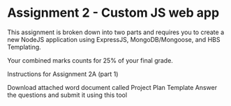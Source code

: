 # Assignment 2 - Custom JS web app

This assignment is broken down into two parts and requires you to create a new NodeJS application using ExpressJS, MongoDB/Mongoose, and HBS Templating.  

Your combined marks counts for 25% of your final grade.

Instructions for Assignment 2A (part 1)

Download attached word document called Project Plan Template
Answer the questions and submit it using this tool
